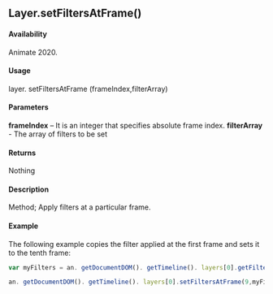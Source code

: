 ## Layer.setFiltersAtFrame()	

#### Availability

Animate 2020.

#### Usage

layer. setFiltersAtFrame (frameIndex,filterArray)	

#### Parameters

**frameIndex** – It is an integer that specifies absolute frame index.
**filterArray** - The array of filters to be set

#### Returns

Nothing	

#### Description

Method; Apply filters at a particular frame.

#### Example

The following example copies the filter applied at the first frame and sets it to the tenth frame:

```javascript
var myFilters = an. getDocumentDOM(). getTimeline(). layers[0].getFiltersAtFrame(0);

an. getDocumentDOM(). getTimeline(). layers[0].setFiltersAtFrame(9,myFilters);
```